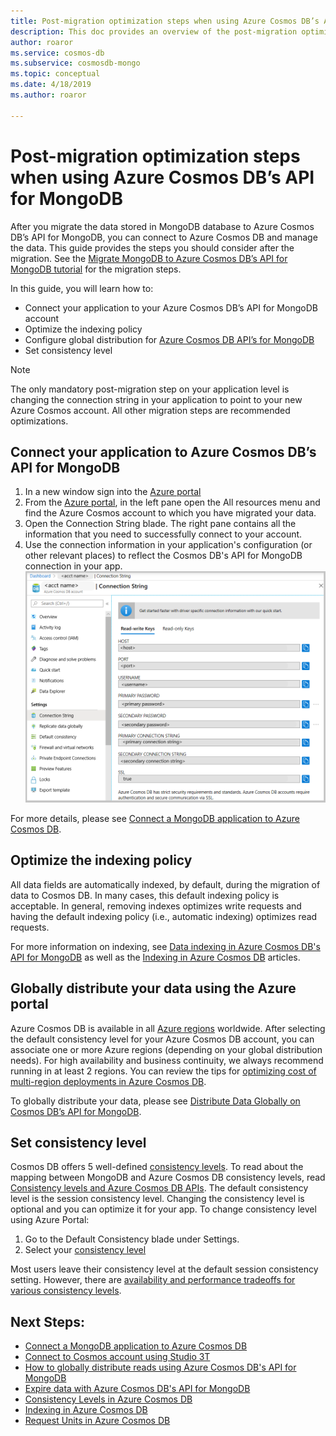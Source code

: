 ```yaml
---
title: Post-migration optimization steps when using Azure Cosmos DB’s API for MongoDB 
description: This doc provides an overview of the post-migration optimization techniques from MongoDB to Cosmos DB's APi for Mongo DB.
author: roaror
ms.service: cosmos-db
ms.subservice: cosmosdb-mongo
ms.topic: conceptual
ms.date: 4/18/2019
ms.author: roaror

---
```


# Post-migration optimization steps when using Azure Cosmos DB’s API for MongoDB 

After you migrate the data stored in MongoDB database to Azure Cosmos DB’s API for MongoDB, you can connect to Azure Cosmos DB and manage the data. This guide provides the steps you should consider after the migration. See the [Migrate MongoDB to Azure Cosmos DB’s API for MongoDB tutorial](../dms/tutorial-mongodb-cosmos-db.md) for the migration steps.

In this guide, you will learn how to:
- Connect your application to your Azure Cosmos DB’s API for MongoDB account
- Optimize the indexing policy
- Configure global distribution for [Azure Cosmos DB API’s for MongoDB](mongodb-introduction.md)
- Set consistency level

> [!NOTE]
> The only mandatory post-migration step on your application level is changing the connection string in your application to point to your new Azure Cosmos account. All other migration steps are recommended optimizations.
>

## Connect your application to Azure Cosmos DB’s API for MongoDB 
1. In a new window sign into the [Azure portal](https://www.portal.azure.com/)
2. From the [Azure portal](https://www.portal.azure.com/), in the left pane open the All resources menu and find  the Azure Cosmos account to which you have migrated your data.
3. Open the Connection String blade. The right pane contains all the information that you need to successfully connect to your account.
4. Use the connection information in your application's configuration (or other relevant places) to reflect the Cosmos DB's API for MongoDB connection in your app. 
![Connection-String](./media/mongodb-post-migration/connection-string.png)

For more details, please see [Connect a MongoDB application to Azure Cosmos DB](connect-mongodb-account.md).

## Optimize the indexing policy

All data fields are automatically indexed, by default, during the migration of data to Cosmos DB. In many cases, this default indexing policy is acceptable. In general, removing indexes optimizes write requests and having the default indexing policy (i.e., automatic indexing) optimizes read requests.

For more information on indexing, see [Data indexing in Azure Cosmos DB's API for MongoDB](mongodb-indexing.md) as well as the [Indexing in Azure Cosmos DB](index-overview.md) articles.

## Globally distribute your data using the Azure portal

Azure Cosmos DB is available in all [Azure regions](https://azure.microsoft.com/regions/#services) worldwide. After selecting the default consistency level for your Azure Cosmos DB account, you can associate one or more Azure regions (depending on your global distribution needs). For high availability and business continuity, we always recommend running in at least 2 regions. You can review the tips for [optimizing cost of multi-region deployments in Azure Cosmos DB](optimize-cost-regions.md).

To globally distribute your data, please see [Distribute Data Globally on Cosmos DB’s API for MongoDB](tutorial-global-distribution-mongodb.md). 

## Set consistency level
Cosmos DB offers 5 well-defined [consistency levels](consistency-levels.md). To read about the mapping between MongoDB and Azure Cosmos DB consistency levels, read [Consistency levels and Azure Cosmos DB APIs](consistency-levels-across-apis.md). The default consistency level is the session consistency level. Changing the consistency level is optional and you can optimize it for your app. To change consistency level using Azure Portal:

1. Go to the Default Consistency blade under Settings.
2. Select your [consistency level](consistency-levels.md)

Most users leave their consistency level at the default session consistency setting. However, there are [availability and performance tradeoffs for various consistency levels](consistency-levels-tradeoffs.md). 

## Next Steps:

* [Connect a MongoDB application to Azure Cosmos DB](connect-mongodb-account.md)
* [Connect to Cosmos account using Studio 3T](mongodb-mongochef.md)
* [How to globally distribute reads using Azure Cosmos DB's API for MongoDB](mongodb-readpreference.md)
* [Expire data with Azure Cosmos DB's API for MongoDB](mongodb-time-to-live.md)
* [Consistency Levels in Azure Cosmos DB](consistency-levels.md)
* [Indexing in Azure Cosmos DB](index-overview.md)
* [Request Units in Azure Cosmos DB](request-units.md)





